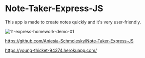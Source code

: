 # Note-Taker-Express-JS

This app is made to create notes quickly and it's very user-friendly.

![11-express-homework-demo-01](https://user-images.githubusercontent.com/85134150/130714392-38a0f987-75c0-4e3c-8e18-a200a17b194c.png)


https://github.com/Aniesia-Schmolesky/Note-Taker-Express-JS


https://young-thicket-94374.herokuapp.com/ 

